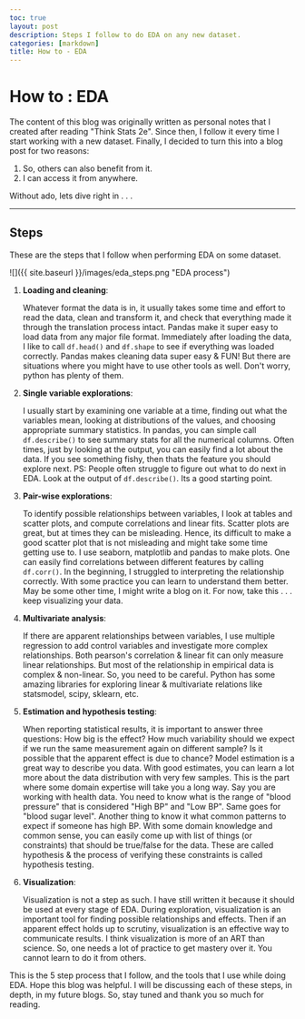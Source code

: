 ```yaml
---
toc: true
layout: post
description: Steps I follow to do EDA on any new dataset.
categories: [markdown]
title: How to - EDA
---
```


# How to : EDA

The content of this blog was originally written as personal notes that I created after reading "Think Stats 2e". Since then, I follow it every time I start working with a new dataset. Finally, I decided to turn this into a blog post for two reasons:
1. So, others can also benefit from it.
2. I can access it from anywhere.

Without ado, lets dive right in . . .

---

## Steps

These are the steps that I follow when performing EDA on some dataset.

![]({{ site.baseurl }}/images/eda_steps.png "EDA process")

1. **Loading and cleaning**: 
    
    Whatever format the data is in, it usually takes some time and effort to read the data, clean and transform it, and check that everything made it through the translation process intact.
    Pandas make it super easy to load data from any major file format. Immediately after loading the data, I like to call `df.head()` and `df.shape` to see if everything was loaded correctly. 
    Pandas makes cleaning data super easy & FUN! But there are situations where you might have to use other tools as well. Don't worry, python has plenty of them.

2. **Single variable explorations**: 
    
    I usually start by examining one variable at a time, finding out what the variables mean, looking at distributions of the values, and choosing appropriate summary statistics.
    In pandas, you can simple call `df.describe()` to see summary stats for all the numerical columns. Often times, just by looking at the output, you can easily find a lot about the data. If you see something fishy, then thats the feature you should explore next. 
    PS: People often struggle to figure out what to do next in EDA. Look at the output of  `df.describe()`. Its a good starting point.

3. **Pair-wise explorations**: 

    To identify possible relationships between variables, I look at tables and scatter plots, and compute correlations and linear fits.
    Scatter plots are great, but at times they can be misleading. Hence, its difficult to make a good scatter plot that is not misleading and might take some time getting use to. I use seaborn, matplotlib and pandas to make plots.
    One can easily find correlations between different features by calling `df.corr()`. In the beginning, I struggled to interpreting the relationship correctly. With some practice you can learn to understand them better.
    May be some other time, I might write a blog on it. For now, take this . . . keep visualizing your data. 

4. **Multivariate analysis**: 

    If there are apparent relationships between variables, I use multiple regression to add control variables and investigate more complex relationships.
    Both pearson's correlation & linear fit can only measure linear relationships. But most of the relationship in empirical data is complex & non-linear. So, you need to be careful.
    Python has some amazing libraries for exploring linear & multivariate relations like statsmodel, scipy, sklearn, etc.

5. **Estimation and hypothesis testing**: 

    When reporting statistical results, it is important to answer three questions: How big is the effect? How much variability should we expect if we run the same measurement again on different sample? Is it possible that the apparent effect is due to chance?
    Model estimation is a great way to describe you data. With good estimates, you can learn a lot more about the data distribution with very few samples.
    This is the part where some domain expertise will take you a long way. Say you are working with health data. You need to know what is the range of "blood pressure" that is considered "High BP" and "Low BP". Same goes for "blood sugar level". Another thing to know it what common patterns to expect if someone has high BP.
    With some domain knowledge and common sense, you can easily come up with list of things (or constraints) that should be true/false for the data. These are called hypothesis & the process of verifying these constraints is called hypothesis testing.

6. **Visualization**: 
    
    Visualization is not a step as such. I have still written it because it should be used at every stage of EDA. During exploration, visualization is an important tool for finding possible relationships and effects. Then if an apparent effect holds up to scrutiny, visualization is an effective way to communicate results.
    I think visualization is more of an ART than science. So, one needs a lot of practice to get mastery over it. You cannot learn to do it from others. 
    
This is the 5 step process that I follow, and the tools that I use while doing EDA. Hope this blog was helpful. I will be discussing each of these steps, in depth, in my future blogs. So, stay tuned and thank you so much for reading.